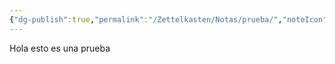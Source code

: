 ```yaml
---
{"dg-publish":true,"permalink":"/Zettelkasten/Notas/prueba/","noteIcon":"0","created":"2025-08-27T14:49:15.070+02:00","updated":"2025-08-27T18:16:02.969+02:00"}
---
```




Hola esto es una prueba
